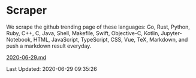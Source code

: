 # Scraper

We scrape the github trending page of these languages: Go, Rust, Python, Ruby, C++, C, Java, Shell, Makefile, Swift, Objective-C, Kotlin, Jupyter-Notebook, HTML, JavaScript, TypeScript, CSS, Vue, TeX, Markdown, and push a markdown result everyday.

[2020-06-29.md](https://github.com/yangwenmai/Scraper/blob/master/2020-06-29.md)

Last Updated: 2020-06-29 09:35:26
